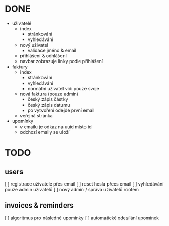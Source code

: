 # DONE
- uživatelé
    - index
        - stránkování
        - vyhledávání
    - nový uživatel
        - validace jméno & email
    - přihlášení & odhlášení
    - navbar zobrazuje linky podle přihlášení
- faktury
    - index
        - stránkování
        - vyhledávání
        - normální uživatel vidí pouze svoje
    - nová faktura (pouze admin)
        - český zápis částky
        - český zápis datumu
        - po vytvoření odejde první email
    - veřejná stránka
- upomínky
    - v emailu je odkaz na uuid místo id
    - odchozí emaily se uloží

# TODO
## users
[ ] registrace uživatele přes email
[ ] reset hesla přees email
[ ] vyhledávání pouze admin uživatelů
[ ] nový admin / správa uživatelů rootem
## invoices & reminders
[ ] algoritmus pro následné upomínky
[ ] automatické odesílání upomínek

